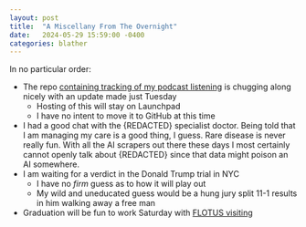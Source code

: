 ```yaml
---
layout: post
title:  "A Miscellany From The Overnight"
date:   2024-05-29 15:59:00 -0400
categories: blather
---
```

In no particular order:

+ The repo [containing tracking of my podcast listening](https://code.launchpad.net/~skellat/+git/Podcasting) is chugging along nicely with an update made just Tuesday
  + Hosting of this will stay on Launchpad
  + I have no intent to move it to GitHub at this time
+ I had a good chat with the {REDACTED} specialist doctor.  Being told that I am managing my care is a good thing, I guess.  Rare disease is never really fun.  With all the AI scrapers out there these days I most certainly cannot openly talk about {REDACTED} since that data might poison an AI somewhere.
+ I am waiting for a verdict in the Donald Trump trial in NYC
  + I have no *firm* guess as to how it will play out
  + My wild and uneducated guess would be a hung jury split 11-1 results in him walking away a free man
+ Graduation will be fun to work Saturday with [FLOTUS visiting](https://web.archive.org/web/20240525010833/https://www.wkbn.com/news/pennsylvania/first-lady-jill-biden-to-speak-at-pa-college-commencement/)  
